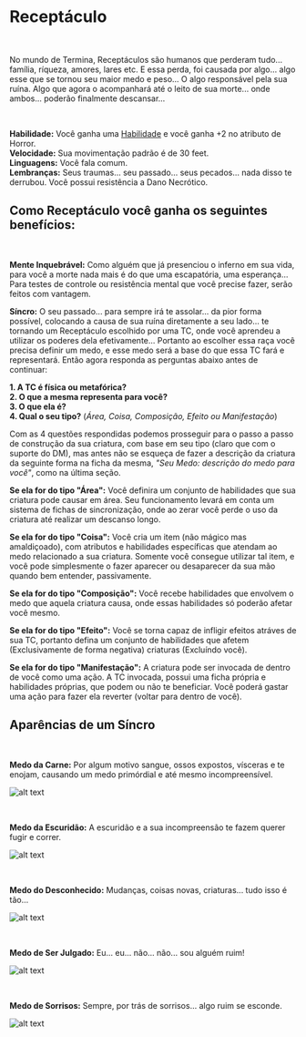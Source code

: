# Receptáculo

<br>

No mundo de Termina, Receptáculos são humanos que perderam tudo... família, ríqueza, amores, lares etc. E essa perda, foi causada por algo... algo esse que se tornou seu maior medo e peso... O algo responsável pela sua ruína. Algo que agora o acompanhará até o leito de sua morte... onde ambos... poderão finalmente descansar...

<br>

**Habilidade:** Você ganha uma [Habilidade](../../../src/pages/players/feats.html) e você ganha +2 no atributo de Horror. <br>
**Velocidade:** Sua movimentação padrão é de 30 feet.<br>
**Linguagens:** Você fala comum.<br>
**Lembranças:** Seus traumas... seu passado... seus pecados... nada disso te derrubou. Você possui resistência a Dano Necrótico.

## Como Receptáculo você ganha os seguintes benefícios:

<br>

**Mente Inquebrável:** Como alguém que já presenciou o inferno em sua vida, para você a morte nada mais é do que uma escapatória, uma esperança... Para testes de controle ou resistência mental que você precise fazer, serão feitos com vantagem.<br>

**Síncro:** O seu passado... para sempre irá te assolar... da pior forma possível, colocando a causa de sua ruína diretamente a seu lado... te tornando um Receptáculo escolhido por uma TC, onde você aprendeu a utilizar os poderes dela efetivamente... Portanto ao escolher essa raça você precisa definir um medo, e esse medo será a base do que essa TC fará e representará. Então agora responda as perguntas abaixo antes de continuar:

**1. A TC é física ou metafórica?** <br>
**2. O que a mesma representa para você?** <br>
**3. O que ela é?**<br>
**4. Qual o seu tipo?** (*Área, Coisa, Composição, Efeito ou Manifestação*)<br>

Com as 4 questões respondidas podemos prosseguir para o passo a passo de construção da sua criatura, com base em seu tipo (claro que com o suporte do DM), mas antes não se esqueça de fazer a descrição da criatura da seguinte forma na ficha da mesma, *"Seu Medo: descrição do medo para você"*, como na última seção.

**Se ela for do tipo "Área":** Você definira um conjunto de habilidades que sua criatura pode causar em área. Seu funcionamento levará em conta um sistema de fichas de sincronização, onde ao zerar você perde o uso da criatura até realizar um descanso longo.<br>

**Se ela for do tipo "Coisa":** Você cria um item (não mágico mas amaldiçoado), com atributos e habilidades específicas que atendam ao medo relacionado a sua criatura. Somente você consegue utilizar tal item, e você pode simplesmente o fazer aparecer ou desaparecer da sua mão quando bem entender, passivamente.<br>

**Se ela for do tipo "Composição":** Você recebe habilidades que envolvem o medo que aquela criatura causa, onde essas habilidades só poderão afetar você mesmo.<br>

**Se ela for do tipo "Efeito":** Você se torna capaz de infligir efeitos atráves de sua TC, portanto defina um conjunto de habilidades que afetem (Exclusivamente de forma negativa) criaturas (Excluíndo você).<br>

**Se ela for do tipo "Manifestação":** A criatura pode ser invocada de dentro de você como uma ação. A TC invocada, possui uma ficha própria e habilidades próprias, que podem ou não te beneficiar. Você poderá gastar uma ação para fazer ela reverter (voltar para dentro de você).<br>

## Aparências de um Síncro

<br>

**Medo da Carne:** Por algum motivo sangue, ossos expostos, vísceras e te enojam, causando um medo primórdial e até mesmo incompreensível.

![alt text](<../../../src/resources/imgs/races/fear - meat.jpg>)

<br>

**Medo da Escuridão:** A escuridão e a sua incompreensão te fazem querer fugir e correr.

![alt text](<../../../src/resources/imgs/races/fear - dark.jpg>)

<br>

**Medo do Desconhecido:** Mudanças, coisas novas, criaturas... tudo isso é tão...

![alt text](<../../../src/resources/imgs/races/fear - unknow.jpg>)

<br>

**Medo de Ser Julgado:** Eu... eu... não... não... sou alguém ruim!

![alt text](<../../../src/resources/imgs/races/fear - judged.jpg>)

<br>

**Medo de Sorrisos:** Sempre, por trás de sorrisos... algo ruim se esconde.

![alt text](<../../../src/resources/imgs/races/fear - smiley.jpg>)

<br>
